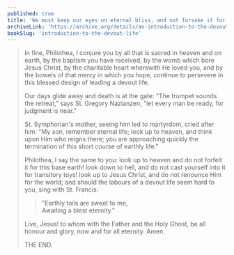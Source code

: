 ```yaml
---
published: true
title: 'We must keep our eyes on eternal bliss, and not forsake it for anything at all'
archiveLink: 'https://archive.org/details/an-introduction-to-the-devout-life/page/285?view=theater'
bookSlug: 'introduction-to-the-devout-life'
---
```


> In fine, Philothea, I conjure you by all that is sacred in heaven and on earth, by the baptism you have received, by the womb which bore Jesus Christ, by the charitable heart wherewith He loved you, and by the bowels of that mercy in which you hope, continue to persevere in this blessed design of leading a devout life.
>
> Our days glide away and death is at the gate: "The trumpet sounds the retreat," says St. Gregory Nazianzen, "let every man be ready, for judgment is near."
>
> St. Symphorian's mother, seeing him led to martyrdom, cried after him: "My son, remember eternal life; look up to heaven, and think upon Him who reigns there; you are approaching quickly the termination of this short course of earthly life."
>
> Philothea, I say the same to you: look up to heaven and do not forfeit it for this base earth! look down to hell, and do not cast yourself into it for transitory toys! look up to Jesus Christ, and do not renounce Him for the world; and should the labours of a devout life seem hard to you, sing with St. Francis:
>
>> "Earthly toils are sweet to me,  
>> Awaiting a blest eternity."
>
> Live, Jesus! to whom with the Father and the Holy Ghost, be all honour and glory, now and for all eternity. Amen.
>
> THE END.
